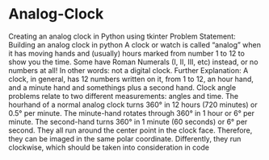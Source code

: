 # Analog-Clock
Creating an analog clock in Python using tkinter
Problem Statement: Building an analog clock in python
A clock or watch is called “analog” when it has moving hands and (usually) hours
marked from number 1 to 12 to show you the time. Some have Roman Numerals
(I, II, III, etc) instead, or no numbers at all! In other words: not a digital clock.
Further Explanation: A clock, in general, has 12 numbers written on it, from 1 to
12, an hour hand, and a minute hand and somethings plus a second hand. Clock
angle problems relate to two different measurements: angles and time. The hourhand of a normal analog clock turns 360° in 12 hours (720 minutes) or 0.5° per
minute. The minute-hand rotates through 360° in 1 hour or 6° per minute. The
second-hand turns 360° in 1 minute (60 seconds) or 6° per second. They all run
around the center point in the clock face. Therefore, they can be imaged in the
same polar coordinate. Differently, they run clockwise, which should be taken into
consideration in code
